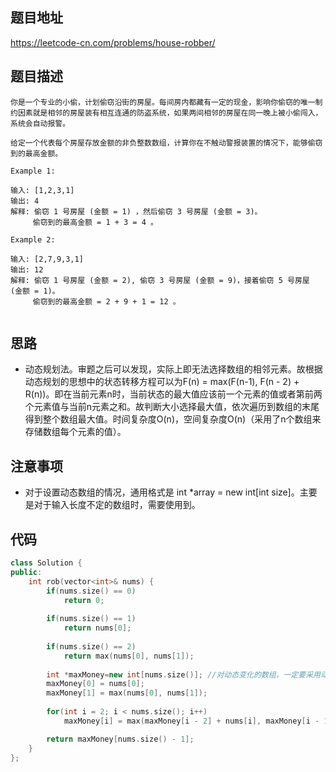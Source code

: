 ## 题目地址
https://leetcode-cn.com/problems/house-robber/

## 题目描述
```
你是一个专业的小偷，计划偷窃沿街的房屋。每间房内都藏有一定的现金，影响你偷窃的唯一制约因素就是相邻的房屋装有相互连通的防盗系统，如果两间相邻的房屋在同一晚上被小偷闯入，系统会自动报警。

给定一个代表每个房屋存放金额的非负整数数组，计算你在不触动警报装置的情况下，能够偷窃到的最高金额。

Example 1:

输入: [1,2,3,1]
输出: 4
解释: 偷窃 1 号房屋 (金额 = 1) ，然后偷窃 3 号房屋 (金额 = 3)。
     偷窃到的最高金额 = 1 + 3 = 4 。

Example 2:

输入: [2,7,9,3,1]
输出: 12
解释: 偷窃 1 号房屋 (金额 = 2), 偷窃 3 号房屋 (金额 = 9)，接着偷窃 5 号房屋 (金额 = 1)。
     偷窃到的最高金额 = 2 + 9 + 1 = 12 。
     
```

## 思路

- 动态规划法。审题之后可以发现，实际上即无法选择数组的相邻元素。故根据动态规划的思想中的状态转移方程可以为F(n) = max(F(n-1), F(n - 2) + R(n))。即在当前元素n时，当前状态的最大值应该前一个元素的值或者第前两个元素值与当前n元素之和。故判断大小选择最大值，依次遍历到数组的末尾得到整个数组最大值。时间复杂度O(n)，空间复杂度O(n)（采用了n个数组来存储数组每个元素的值）。

## 注意事项
- 对于设置动态数组的情况，通用格式是 int *array = new int[int size]。主要是对于输入长度不定的数组时，需要使用到。


## 代码
```c++
class Solution {
public:
    int rob(vector<int>& nums) {
        if(nums.size() == 0)
            return 0;
        
        if(nums.size() == 1)
            return nums[0];
        
        if(nums.size() == 2)
            return max(nums[0], nums[1]);
        
        int *maxMoney=new int[nums.size()]; //对动态变化的数组，一定要采用动态数组方式
        maxMoney[0] = nums[0];
        maxMoney[1] = max(nums[0], nums[1]);
        
        for(int i = 2; i < nums.size(); i++)
            maxMoney[i] = max(maxMoney[i - 2] + nums[i], maxMoney[i - 1]);

        return maxMoney[nums.size() - 1];
    }
};
```
